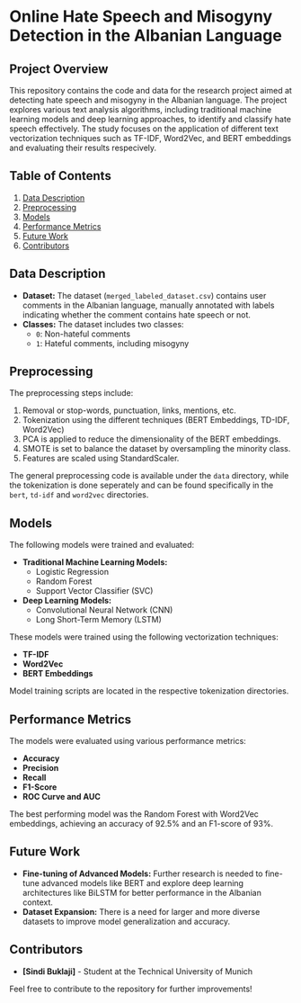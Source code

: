 # Online Hate Speech and Misogyny Detection in the Albanian Language

## Project Overview
This repository contains the code and data for the research project aimed at detecting hate speech and misogyny in the Albanian language. The project explores various text analysis algorithms, including traditional machine learning models and deep learning approaches, to identify and classify hate speech effectively. The study focuses on the application of different text vectorization techniques such as TF-IDF, Word2Vec, and BERT embeddings and evaluating their results respecively. 

## Table of Contents
1. [Data Description](#data-description)
2. [Preprocessing](#preprocessing)
3. [Models](#models)
4. [Performance Metrics](#performance-metrics)
5. [Future Work](#future-work)
6. [Contributors](#contributors)

## Data Description
- **Dataset:** The dataset (`merged_labeled_dataset.csv`) contains user comments in the Albanian language, manually annotated with labels indicating whether the comment contains hate speech or not.
- **Classes:** The dataset includes two classes:
  - `0`: Non-hateful comments
  - `1`: Hateful comments, including misogyny

## Preprocessing
The preprocessing steps include:
1. Removal or stop-words, punctuation, links, mentions, etc. 
2. Tokenization using the different techniques (BERT Embeddings, TD-IDF, Word2Vec)
3. PCA is applied to reduce the dimensionality of the BERT embeddings.
4. SMOTE is set to balance the dataset by oversampling the minority class.
5. Features are scaled using StandardScaler.

The general preprocessing code is available under the `data` directory, while the tokenization is done seperately and can be found specifically in the `bert`, `td-idf` and `word2vec` directories. 

## Models
The following models were trained and evaluated:
- **Traditional Machine Learning Models:**
  - Logistic Regression
  - Random Forest
  - Support Vector Classifier (SVC)
- **Deep Learning Models:**
  - Convolutional Neural Network (CNN)
  - Long Short-Term Memory (LSTM)

These models were trained using the following vectorization techniques:
- **TF-IDF**
- **Word2Vec**
- **BERT Embeddings**

Model training scripts are located in the respective tokenization directories.

## Performance Metrics
The models were evaluated using various performance metrics:
- **Accuracy**
- **Precision**
- **Recall**
- **F1-Score**
- **ROC Curve and AUC**

The best performing model was the Random Forest with Word2Vec embeddings, achieving an accuracy of 92.5% and an F1-score of 93%.

## Future Work
- **Fine-tuning of Advanced Models:** Further research is needed to fine-tune advanced models like BERT and explore deep learning architectures like BiLSTM for better performance in the Albanian context.
- **Dataset Expansion:** There is a need for larger and more diverse datasets to improve model generalization and accuracy.

## Contributors
- **[Sindi Buklaji]** - Student at the Technical University of Munich

Feel free to contribute to the repository for further improvements!
